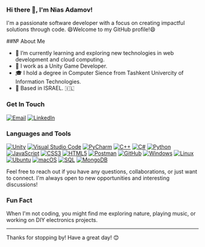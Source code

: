 ### Hi there 👋, I'm Nias Adamov!

I'm a passionate software developer with a focus on creating impactful solutions through code. 
😄Welcome to my GitHub profile!😄

##№ About Me
- 🌱 I’m currently learning and exploring new technologies in web development and cloud computing.
- 💼 I work as a Unity Game Developer.
- 🎓 I hold a degree in Computer Sience from Tashkent Univercity of Information Technologies.
- 📍 Based in ISRAEL. 🇮🇱
  
### Get In Touch
[![Email](https://img.shields.io/badge/Email-D14836?style=for-the-badge&logo=gmail&logoColor=balck)](mailto:nias.adamov@gmail.com)
[![LinkedIn](https://img.shields.io/badge/LinkedIn-0A66C2?style=for-the-badge&logo=linkedin&logoColor=black)](www.linkedin.com/in/nias-adamov-b80972144)

### Languages and Tools
[![Unity](https://img.icons8.com/color/48/000000/unity.png)](https://unity.com/)
[![Visual Studio Code](https://img.icons8.com/fluency/48/000000/visual-studio-code-2019.png)](https://code.visualstudio.com/)
[![PyCharm](https://img.icons8.com/color/48/000000/pycharm.png)](https://www.jetbrains.com/pycharm/)
[![C++](https://img.icons8.com/color/48/000000/c-plus-plus-logo.png)](https://isocpp.org/)
[![C#](https://img.icons8.com/color/48/000000/c-sharp-logo.png)](https://docs.microsoft.com/en-us/dotnet/csharp/)
[![Python](https://img.icons8.com/color/48/000000/python.png)](https://www.python.org/)
[![JavaScript](https://img.icons8.com/color/48/000000/javascript.png)](https://developer.mozilla.org/en-US/docs/Web/JavaScript)
[![CSS3](https://img.icons8.com/color/48/000000/css3.png)](https://developer.mozilla.org/en-US/docs/Web/CSS)
[![HTML5](https://img.icons8.com/color/48/000000/html-5.png)](https://developer.mozilla.org/en-US/docs/Web/HTML)
[![Postman](https://img.icons8.com/dusk/48/000000/postman-api.png)](https://www.postman.com/)
[![GitHub](https://img.icons8.com/material-outlined/48/000000/github.png)](https://github.com/)
[![Windows](https://img.icons8.com/color/48/000000/windows-10.png)](https://www.microsoft.com/en-us/windows)
[![Linux](https://img.icons8.com/color/48/000000/linux.png)](https://www.linux.org/)
[![Ubuntu](https://img.icons8.com/color/48/000000/ubuntu--v1.png)](https://ubuntu.com/)
[![macOS](https://img.icons8.com/color/48/000000/mac-os.png)](https://www.apple.com/macos/)
[![SQL](https://img.icons8.com/color/48/000000/sql.png)](https://www.mysql.com/)
[![MongoDB](https://img.icons8.com/color/48/000000/mongodb.png)](https://www.mongodb.com/)

Feel free to reach out if you have any questions, collaborations, or just want to connect. I'm always open to new opportunities and interesting discussions!

### Fun Fact
When I'm not coding, you might find me exploring nature, playing music, or working on DIY electronics projects.

---

Thanks for stopping by! Have a great day! 😊
